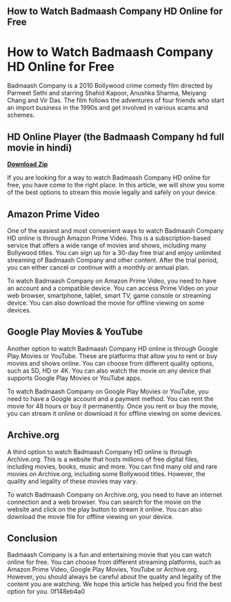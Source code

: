 ## How to Watch Badmaash Company HD Online for Free

  
# How to Watch Badmaash Company HD Online for Free
 
Badmaash Company is a 2010 Bollywood crime comedy film directed by Parmeet Sethi and starring Shahid Kapoor, Anushka Sharma, Meiyang Chang and Vir Das. The film follows the adventures of four friends who start an import business in the 1990s and get involved in various scams and schemes.
 
## HD Online Player (the Badmaash Company hd full movie in hindi)


[**Download Zip**](https://www.google.com/url?q=https%3A%2F%2Ftlniurl.com%2F2tKomn&sa=D&sntz=1&usg=AOvVaw3VNxzM3XWd_WgKq0wsrhag)

 
If you are looking for a way to watch Badmaash Company HD online for free, you have come to the right place. In this article, we will show you some of the best options to stream this movie legally and safely on your device.
 
## Amazon Prime Video
 
One of the easiest and most convenient ways to watch Badmaash Company HD online is through Amazon Prime Video. This is a subscription-based service that offers a wide range of movies and shows, including many Bollywood titles. You can sign up for a 30-day free trial and enjoy unlimited streaming of Badmaash Company and other content. After the trial period, you can either cancel or continue with a monthly or annual plan.
 
To watch Badmaash Company on Amazon Prime Video, you need to have an account and a compatible device. You can access Prime Video on your web browser, smartphone, tablet, smart TV, game console or streaming device. You can also download the movie for offline viewing on some devices.
 
## Google Play Movies & YouTube
 
Another option to watch Badmaash Company HD online is through Google Play Movies or YouTube. These are platforms that allow you to rent or buy movies and shows online. You can choose from different quality options, such as SD, HD or 4K. You can also watch the movie on any device that supports Google Play Movies or YouTube apps.
 
To watch Badmaash Company on Google Play Movies or YouTube, you need to have a Google account and a payment method. You can rent the movie for 48 hours or buy it permanently. Once you rent or buy the movie, you can stream it online or download it for offline viewing on some devices.
 
## Archive.org
 
A third option to watch Badmaash Company HD online is through Archive.org. This is a website that hosts millions of free digital files, including movies, books, music and more. You can find many old and rare movies on Archive.org, including some Bollywood titles. However, the quality and legality of these movies may vary.
 
To watch Badmaash Company on Archive.org, you need to have an internet connection and a web browser. You can search for the movie on the website and click on the play button to stream it online. You can also download the movie file for offline viewing on your device.
 
## Conclusion
 
Badmaash Company is a fun and entertaining movie that you can watch online for free. You can choose from different streaming platforms, such as Amazon Prime Video, Google Play Movies, YouTube or Archive.org. However, you should always be careful about the quality and legality of the content you are watching. We hope this article has helped you find the best option for you.
 0f148eb4a0
